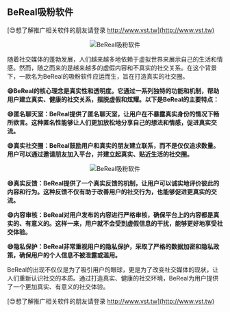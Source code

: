## **BeReal吸粉软件**

[😍想了解推广相关软件的朋友请登录 http://www.vst.tw](http://www.vst.tw)

 <center><img src="https://vst.tw/MP4/tuiguang/png/4.png" alt="BeReal吸粉软件"></center>

随着社交媒体的蓬勃发展，人们越来越多地依赖于虚拟世界来展示自己的生活和情感。然而，随之而来的是越来越多的虚假内容和不真实的社交关系。在这个背景下，一款名为BeReal的吸粉软件应运而生，旨在打造真实的社交圈。

**😄BeReal的核心理念是真实性和透明度。它通过一系列独特的功能和机制，帮助用户建立真实、健康的社交关系，摆脱虚假和炫耀。以下是BeReal的主要特点：**

**😄匿名聊天室：BeReal提供了匿名聊天室，让用户在不暴露真实身份的情况下畅所欲言。这种匿名性能够让人们更加放松地分享自己的想法和情感，促进真实交流。**

**😄真实社交圈：BeReal鼓励用户和真实的朋友建立联系，而不是仅仅追求数量。用户可以通过邀请朋友加入平台，并建立起真实、贴近生活的社交圈。**

 <center><img src="https://vst.tw/MP4/tuiguang/png/0.png" alt="BeReal吸粉软件"></center>

**😄真实反馈：BeReal提供了一个真实反馈的机制，让用户可以诚实地评价彼此的内容和行为。这种反馈不仅有助于改善用户的社交行为，也能够促进更真实的交流。**

**😄内容审核：BeReal对用户发布的内容进行严格审核，确保平台上的内容都是真实的、有意义的。这样一来，用户就不会受到虚假信息的干扰，能够更好地享受社交体验。**

**😄隐私保护：BeReal非常重视用户的隐私保护，采取了严格的数据加密和隐私政策，确保用户的个人信息不被泄露或滥用。**

BeReal的出现不仅仅是为了吸引用户的眼球，更是为了改变社交媒体的现状，让人们重新认识社交的本质。通过打造真实、健康的社交环境，BeReal为用户提供了一个更加真实、有意义的社交体验。

[😍想了解推广相关软件的朋友请登录 http://www.vst.tw](http://www.vst.tw)




